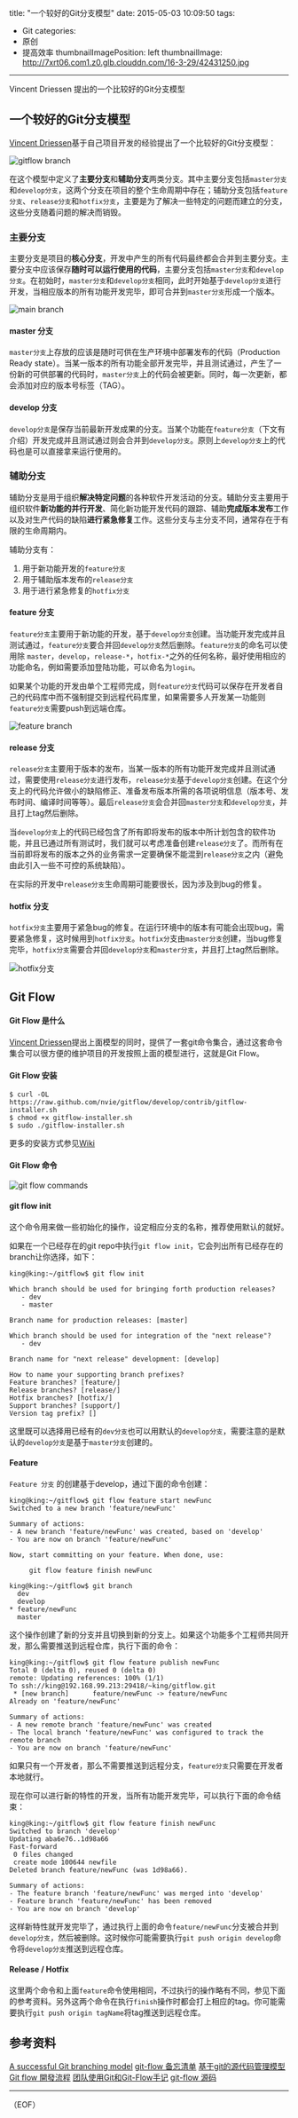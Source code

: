 title: "一个较好的Git分支模型"
date: 2015-05-03 10:09:50
tags:
  - Git
categories:
  - 原创
  - 提高效率
thumbnailImagePosition: left
thumbnailImage: http://7xrt06.com1.z0.glb.clouddn.com/16-3-29/42431250.jpg
---

Vincent Driessen 提出的一个比较好的Git分支模型
<!-- excerpt -->
<!-- toc -->

## 一个较好的Git分支模型
[Vincent Driessen](http://nvie.com/posts/a-successful-git-branching-model/)基于自己项目开发的经验提出了一个比较好的Git分支模型：

![gitflow branch](http://7xrt06.com1.z0.glb.clouddn.com/16-3-29/90200279.jpg)

在这个模型中定义了**主要分支**和**辅助分支**两类分支。其中主要分支包括`master分支`和`develop分支`，这两个分支在项目的整个生命周期中存在；辅助分支包括`feature分支`、`release分支`和`hotfix分支`，主要是为了解决一些特定的问题而建立的分支，这些分支随着问题的解决而销毁。

### 主要分支

主要分支是项目的**核心分支**，开发中产生的所有代码最终都会合并到主要分支。主要分支中应该保存**随时可以运行使用的代码**，主要分支包括`master分支`和`develop分支`。在初始时，`master分支`和`develop分支`相同，此时开始基于`develop分支`进行开发，当相应版本的所有功能开发完毕，即可合并到`master分支`形成一个版本。

![main branch](http://nvie.com/img/main-branches@2x.png)

#### master 分支
`master分支`上存放的应该是随时可供在生产环境中部署发布的代码（Production Ready state）。当某一版本的所有功能全部开发完毕，并且测试通过，产生了一份新的可供部署的代码时，`master分支`上的代码会被更新。同时，每一次更新，都会添加对应的版本号标签（TAG）。

#### develop 分支
`develop分支`是保存当前最新开发成果的分支。当某个功能在`feature分支`（下文有介绍）开发完成并且测试通过则会合并到`develop分支`。原则上`develop分支`上的代码也是可以直接拿来运行使用的。

### 辅助分支

辅助分支是用于组织**解决特定问题**的各种软件开发活动的分支。辅助分支主要用于组织软件**新功能的并行开发**、简化新功能开发代码的跟踪、辅助**完成版本发布**工作以及对生产代码的缺陷**进行紧急修复**工作。这些分支与主分支不同，通常存在于有限的生命周期内。

辅助分支有：
 1. 用于新功能开发的`feature分支`
 2. 用于辅助版本发布的`release分支`
 3. 用于进行紧急修复的`hotfix分支`
 
#### feature 分支
`feature分支`主要用于新功能的开发，基于`develop分支`创建。当功能开发完成并且测试通过，`feature分支`要合并回`develop分支`然后删除。`feature分支`的命名可以使用除 `master`，`develop`，`release-*`，`hotfix-*`之外的任何名称，最好使用相应的功能命名，例如需要添加登陆功能，可以命名为`login`。

如果某个功能的开发由单个工程师完成，则`feature分支`代码可以保存在开发者自己的代码库中而不强制提交到远程代码库里，如果需要多人开发某一功能则`feature分支`需要push到远端仓库。

![feature branch](http://7xrt06.com1.z0.glb.clouddn.com/16-3-29/48693137.jpg)

#### release 分支
`release分支`主要用于版本的发布，当某一版本的所有功能开发完成并且测试通过，需要使用`release分支`进行发布，`release分支`基于`develop分支`创建。在这个分支上的代码允许做小的缺陷修正、准备发布版本所需的各项说明信息（版本号、发布时间、编译时间等等）。最后`release分支`会合并回`master分支`和`develop分支`，并且打上tag然后删除。

当`develop分支`上的代码已经包含了所有即将发布的版本中所计划包含的软件功能，并且已通过所有测试时，我们就可以考虑准备创建`release分支`了。而所有在当前即将发布的版本之外的业务需求一定要确保不能混到`release分支`之内（避免由此引入一些不可控的系统缺陷）。

在实际的开发中`release分支`生命周期可能要很长，因为涉及到bug的修复。

#### hotfix 分支
`hotfix分支`主要用于紧急bug的修复。在运行环境中的版本有可能会出现bug，需要紧急修复，这时候用到`hotfix分支`。`hotfix分`支由`master分支`创建，当bug修复完毕，`hotfix分支`需要合并回`develop分支`和`master分支`，并且打上tag然后删除。

![hotfix分支](http://7xrt06.com1.z0.glb.clouddn.com/16-3-29/91850324.jpg)

## Git Flow 

#### Git Flow 是什么
[Vincent Driessen](http://nvie.com/posts/a-successful-git-branching-model/)提出上面模型的同时，提供了一套git命令集合，通过这套命令集合可以很方便的维护项目的开发按照上面的模型进行，这就是Git Flow。

#### Git Flow 安装

```
$ curl -OL https://raw.github.com/nvie/gitflow/develop/contrib/gitflow-installer.sh
$ chmod +x gitflow-installer.sh
$ sudo ./gitflow-installer.sh
```

更多的安装方式参见[Wiki](https://github.com/nvie/gitflow/wiki/Installation)

#### Git Flow 命令

![git flow commands](http://danielkummer.github.io/git-flow-cheatsheet/img/git-flow-commands.png)

#### git flow init
这个命令用来做一些初始化的操作，设定相应分支的名称，推荐使用默认的就好。

如果在一个已经存在的git repo中执行`git flow init`，它会列出所有已经存在的branch让你选择，如下：

```
king@king:~/gitflow$ git flow init 

Which branch should be used for bringing forth production releases?
   - dev
   - master

Branch name for production releases: [master] 

Which branch should be used for integration of the "next release"?
   - dev

Branch name for "next release" development: [develop] 

How to name your supporting branch prefixes?
Feature branches? [feature/] 
Release branches? [release/] 
Hotfix branches? [hotfix/] 
Support branches? [support/] 
Version tag prefix? [] 
```

这里既可以选择用已经有的`dev分支`也可以用默认的`develop分支`，需要注意的是默认的`develop分支`是基于`master分支`创建的。

#### Feature

`Feature 分支` 的创建基于develop，通过下面的命令创建：

```
king@king:~/gitflow$ git flow feature start newFunc
Switched to a new branch 'feature/newFunc'

Summary of actions:
- A new branch 'feature/newFunc' was created, based on 'develop'
- You are now on branch 'feature/newFunc'

Now, start committing on your feature. When done, use:

     git flow feature finish newFunc

king@king:~/gitflow$ git branch 
  dev
  develop
* feature/newFunc
  master

```

这个操作创建了新的分支并且切换到新的分支上。如果这个功能多个工程师共同开发，那么需要推送到远程仓库，执行下面的命令：

```
king@king:~/gitflow$ git flow feature publish newFunc
Total 0 (delta 0), reused 0 (delta 0)
remote: Updating references: 100% (1/1)
To ssh://king@192.168.99.213:29418/~king/gitflow.git
 * [new branch]      feature/newFunc -> feature/newFunc
Already on 'feature/newFunc'

Summary of actions:
- A new remote branch 'feature/newFunc' was created
- The local branch 'feature/newFunc' was configured to track the remote branch
- You are now on branch 'feature/newFunc'
```

如果只有一个开发者，那么不需要推送到远程分支，`feature分支`只需要在开发者本地就行。

现在你可以进行新的特性的开发，当所有功能开发完毕，可以执行下面的命令结束：

```
king@king:~/gitflow$ git flow feature finish newFunc
Switched to branch 'develop'
Updating aba6e76..1d98a66
Fast-forward
 0 files changed
 create mode 100644 newfile
Deleted branch feature/newFunc (was 1d98a66).

Summary of actions:
- The feature branch 'feature/newFunc' was merged into 'develop'
- Feature branch 'feature/newFunc' has been removed
- You are now on branch 'develop'

```

这样新特性就开发完毕了，通过执行上面的命令`feature/newFunc`分支被合并到`develop分支`，然后被删除。这时候你可能需要执行`git push origin develop`命令将`develop分支`推送到远程仓库。

#### Release / Hotfix

这里两个命令和上面`feature`命令使用相同，不过执行的操作略有不同，参见下面的参考资料。另外这两个命令在执行`finish`操作时都会打上相应的tag。你可能需要执行`git push origin tagName`将tag推送到远程仓库。

## 参考资料

[A successful Git branching model](http://nvie.com/posts/a-successful-git-branching-model/)
[git-flow 备忘清单](http://danielkummer.github.io/git-flow-cheatsheet/index.zh_CN.html)
[基于git的源代码管理模型](http://www.ituring.com.cn/article/56870)
[Git flow 開發流程](https://ihower.tw/blog/archives/5140)
[团队使用Git和Git-Flow手记](http://www.toobug.net/article/git_and_gitflow.html)
[git-flow 源码](https://github.com/nvie/gitflow)

----------
（EOF）

